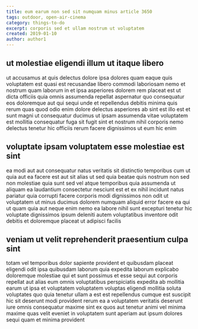 ```yaml
---
title: eum earum non sed sit numquam minus article 3650
tags: outdoor, open-air-cinema
category: things-to-do
excerpt: corporis sed et ullam nostrum ut voluptatem
created: 2019-01-10
author: author1
---
```


## ut molestiae eligendi illum ut itaque libero

ut accusamus at quis delectus dolore ipsa dolores quam eaque quis voluptatem est quasi est recusandae libero commodi laboriosam nemo et nostrum quam laborum in et ipsa asperiores dolorem rem placeat est ut dicta officiis quia omnis assumenda repellat aspernatur quo consequatur eos doloremque aut qui sequi unde et repellendus debitis minima quis rerum quas quod odio enim dolore delectus asperiores ab sint est illo est et sunt magni ut consequatur ducimus ut ipsam assumenda vitae voluptatem est mollitia consequatur fuga sit fugit sint et nostrum nihil corporis nemo delectus tenetur hic officiis rerum facere dignissimos ut eum hic enim

## voluptate ipsam voluptatem esse molestiae est sint

ea modi aut aut consequatur natus veritatis sit distinctio temporibus cum ut quia aut ea facere est aut sit alias ut sed quia beatae quis nostrum non sed non molestiae quia sunt sed vel atque temporibus quia assumenda ut aliquam ea laudantium consectetur nesciunt est et ex nihil incidunt natus pariatur quia corrupti facere corporis modi dignissimos non odit ut voluptatem ut minus ducimus dolorem numquam aliquid error facere ea qui ut quam quia aut neque enim nemo ea labore nihil sunt excepturi tenetur hic voluptate dignissimos ipsum deleniti autem voluptatibus inventore odit debitis et doloremque placeat ut adipisci facilis

## veniam ut velit reprehenderit praesentium culpa sint

totam vel temporibus dolor sapiente provident et quibusdam placeat eligendi odit ipsa quibusdam laborum quia expedita laborum explicabo doloremque molestiae qui et sunt possimus et esse sequi aut corporis repellat aut alias eum omnis voluptatibus perspiciatis expedita ab mollitia earum ut ipsa et voluptatem voluptatem voluptas eligendi mollitia soluta voluptates quo quia tenetur ullam a est est repellendus cumque est suscipit hic sit deserunt modi provident rerum ea a voluptatem veritatis deserunt iure omnis consequatur maxime sint ex quos aut tenetur animi vel minima maxime quas velit eveniet in voluptatem sunt aperiam aut ipsum dolores sequi quam et minima provident
